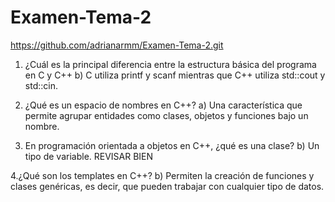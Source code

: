 # Examen-Tema-2
https://github.com/adrianarmm/Examen-Tema-2.git

1. ¿Cuál es la principal diferencia entre la estructura básica del programa en C y C++
b) C utiliza printf y scanf mientras que C++ utiliza std::cout y std::cin.

2. ¿Qué es un espacio de nombres en C++?
a) Una característica que permite agrupar entidades como clases, objetos y funciones bajo un nombre.

3. En programación orientada a objetos en C++, ¿qué es una clase?
b) Un tipo de variable. REVISAR BIEN 

4.¿Qué son los templates en C++?
b) Permiten la creación de funciones y clases genéricas, es decir, que pueden trabajar con cualquier tipo de datos.
